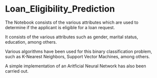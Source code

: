 # Loan_Eligibility_Prediction
The Notebook consists of the various attributes which are used to determine if the applicant is eligible for a loan request. 

It consists of the various attributes such as gender, marital status, education, among others.

Various algorithms have been used for this binary classification problem, such as K-Nearest Neighbors, Support Vector Machines, among others.

A simple implementation of an Aritficial Neural Network has also been carried out.
